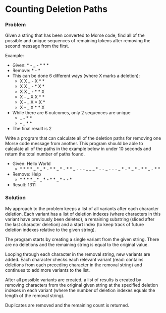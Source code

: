 # Counting Deletion Paths

### Problem

Given a string that has been converted to Morse code, find all of the possible
and unique sequences of remaining tokens after removing the second message
from the first.

Example:

  - Given: \* - _ - \* \* \*
  - Remove:  \* - \*
  - This can be done 6 different ways (where X marks a deletion):
    - X X _ - X \* \*
    - X X _ - \* X \*
    - X X _ - \* \* X
    - X - _ X X \* \*
    - X - _ X \* X \*
    - X - _ X \* \* X
  - While there are 6 outcomes, only 2 sequences are unique
    - _ - \* \*
    - \- _ \* \*
  - The final result is 2

Write a program that can calculate all of the deletion paths for removing one
Morse code message from another. This program should be able to calculate all
of the paths in the example below in under 10 seconds and return the total
number of paths found.

  - Given: Hello World
    - \* \* \* \* _ \* _ \* - \* \* _ \* - \* \* _ - - - _ _ _ \* - - _ - - - _ \* - \* _ \* - \* \* _ - \* \*
  - Remove: Help
    - \* \* \* \* _ \* _ \* - \* \* _ \* - - \*
  - Result: 1311

### Solution

My approach to the problem keeps a list of all variants after each character
deletion. Each variant has a list of deletion indexes (where characters in this
variant have previously been deleted), a remaining substring (sliced after the
last character deletion) and a start index (to keep track of future deletion
indexes relative to the given string).

The program starts by creating a single variant from the given string. There
are no deletions and the remaining string is equal to the original value.

Looping through each character in the removal string, new variants are added.
Each character checks each relevant variant (read: contains deletions from each
preceding character in the removal string) and continues to add more variants
to the list.

After all possible variants are created, a list of results is created by
removing characters from the original given string at the specified deletion
indexes in each variant (where the number of deletion indexes equals the length
of the removal string).

Duplicates are removed and the remaining count is returned.
